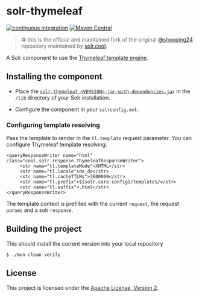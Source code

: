 # solr-thymeleaf

[![continuous integration](https://github.com/solr-cool/solr-thymeleaf/actions/workflows/ci.yaml/badge.svg)](https://github.com/solr-cool/solr-thymeleaf/actions/workflows/ci.yaml)
[![Maven Central](https://img.shields.io/maven-central/v/cool.solr/solr-thymeleaf)](https://search.maven.org/artifact/cool.solr/solr-thymeleaf/)

> ♻️ this is the official and maintained fork of the original [@shopping24](https://github.com/shopping24) repository maintained by [solr.cool](https://solr.cool).

A Solr component to use the [Thymeleaf template engine](http://www.thymeleaf.org/).

## Installing the component

* Place the [`solr-thymeleaf-<VERSION>-jar-with-dependencies.jar`](https://github.com/shopping24/solr-thymeleaf/releases) in the `/lib`
  directory of your Solr installation.
* Configure the component in your `solrconfig.xml`:

    <!-- html / thymeleaf response writer -->
    <queryResponseWriter name="html" class="com.s24.search.solr.response.ThymeleafResponseWriter" />

### Configuring template resolving

Pass the template to render in the `tl.template` request parameter. You can configure Thymeleaf template resolving:

    <queryResponseWriter name="html" class="cool.solr.response.ThymeleafResponseWriter">
         <str name="tl.templateMode">XHTML</str>
         <str name="tl.locale">de_de</str>
         <str name="tl.cacheTTLMs">3600000</str>
         <str name="tl.prefix">${solr.core.config}/templates/</str>
         <str name="tl.suffix">.html</str>
    </queryResponseWriter>

The template context is prefilled with the current `request`, the request `params` and a solr `response`.

## Building the project

This should install the current version into your local repository

    $ ./mvn clean verify

## License

This project is licensed under the [Apache License, Version 2](http://www.apache.org/licenses/LICENSE-2.0.html).
